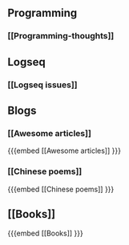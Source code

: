 ## Programming
### [[Programming-thoughts]]
## Logseq
### [[Logseq issues]]
## Blogs
### [[Awesome articles]]
{{{embed [[Awesome articles]] }}}
### [[Chinese poems]]
{{{embed [[Chinese poems]] }}}
## [[Books]]
{{{embed [[Books]] }}}
